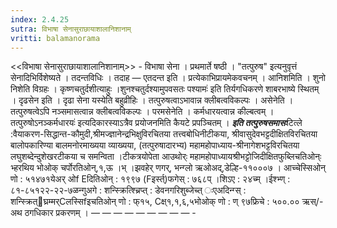 ```yaml
---
index: 2.4.25
sutra: विभाषा सेनासुराछायाशालानिशानाम्‌
vritti: balamanorama
---
```


<<विभाषा सेनासुराछायाशालानिशानाम्>> - विभाषा सेना । प्रथमार्ते षष्ठी । "तत्पुरुष" इत्यनुवृत्तं सेनादिभिर्विशेष्यते । तदन्तविधिः । तदाह — एतदन्त इति । प्रत्येकाभिप्रायमेकवचनम् । आनिशमिति । शुनो निशेति विग्रहः । कृष्णचतुर्दशीत्याहुः ।शुनश्चतुर्दश्यामुपवसतः पश्यामः॑ इति तिर्यगधिकरणे शाबरभाष्ये स्थितम् । दृढसेन इति । दृढा सेना यस्येति बहुव्रीहिः । तत्पुरुषत्वाऽभावान्न क्लीबत्वविकल्पः । असेनेति । तत्पुरुषत्वेऽपि नञ्समासत्वान्न क्लीबत्वविकल्पः । परमसेनेति । कर्मधारयत्वान्न कील्बत्वम् ।तत्पुरुषोऽनञ्कर्मधारयः॑ इत्यदिकारस्याऽत्रैव प्रयोजनमिति कैयटे प्रपञ्चितम् । *****इति तत्पुरुषसमासः*****टित्ले :वैयाकरण-सिद्धान्त-कौमुदी,श्रीमज्ज्ञानेन्द्रभिक्षुविरचितया तत्त्वबोधिनीटीकया, श्रीवासुदेवभट्टदीक्षितविरचितया बालोपकारिण्या बालमनोरमाख्यया व्याख्यया, (तत्पुरुषादारभ्य) महामहोपाध्याय-श्रीनागेशभट्टविरचितया लघुशब्देन्दुशेखरटीकया च समन्विता ।टीकत्रयोपेता आउथोर्ः महामहोपाध्यायश्रीभट्टोजिदीक्षितफुब्लिचतिओन्ः भ्हरथिय भोओक् चर्पोरतिओन्,१,ऊ ।भ् ।झवहेर् णगर्, भन्ग्लो ऋओअद्,डेल्हि-११०००७ ।	आच्चेस्सिओन् णो : ५१४७१येअर् ओf Eदितिओन् : १९९७ (Fइर्स्त्)फगेस् : ७६८प् ।शिऽए : २४च्म् ।ईश्भ्ण् : ८१-८५१२२-२२-७ळन्गुअगे : शन्स्क्रित्श्च्रिप्त् : डेवनगरिशुब्जेच्त् ःएअदिन्ग्स् : शन्स्क्रित्घ्रम्मर्Cलस्सिfइचतिओन् णो : फ्१५, Cक्ष्१,१,६,५भोओक् णो : ण् ९७फ्रिचे : ५००.०० ऋस्/-अथ ठगधिकार प्रकरणम् । —  —  —  —  —  —  —  —  — -